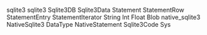 sqlite3
 sqlite3
  Sqlite3DB
  Sqlite3Data
  Statement
  StatementRow
  StatementEntry
  StatementIterator
  String
  Int
  Float
  Blob
 native_sqlite3
  NativeSqlite3
  DataType
  NativeStatement
  Sqlite3Code
  Sys
